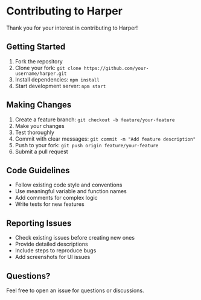 # Contributing to Harper

Thank you for your interest in contributing to Harper!

## Getting Started

1. Fork the repository
2. Clone your fork: `git clone https://github.com/your-username/harper.git`
3. Install dependencies: `npm install`
4. Start development server: `npm start`

## Making Changes

1. Create a feature branch: `git checkout -b feature/your-feature`
2. Make your changes
3. Test thoroughly
4. Commit with clear messages: `git commit -m "Add feature description"`
5. Push to your fork: `git push origin feature/your-feature`
6. Submit a pull request

## Code Guidelines

- Follow existing code style and conventions
- Use meaningful variable and function names
- Add comments for complex logic
- Write tests for new features

## Reporting Issues

- Check existing issues before creating new ones
- Provide detailed descriptions
- Include steps to reproduce bugs
- Add screenshots for UI issues

## Questions?

Feel free to open an issue for questions or discussions.